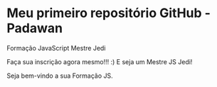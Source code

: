 # Meu primeiro repositório GitHub - Padawan 
Formação JavaScript Mestre Jedi

Faça sua inscrição agora mesmo!!! :) E seja um Mestre JS Jedi!

Seja bem-vindo a sua Formação JS.
